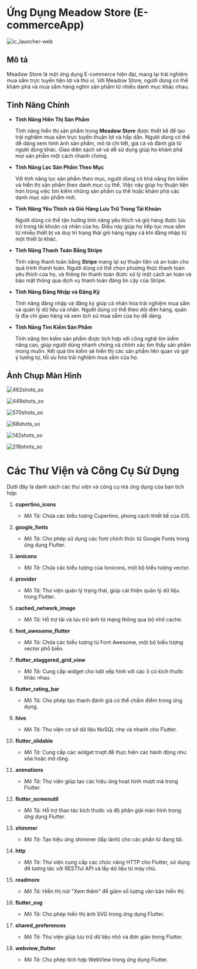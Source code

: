 # Ứng Dụng Meadow Store (E-commerceApp)

![ic_launcher-web](https://github.com/caonguyen21/E-commerceApp/assets/106511965/c1ac596c-c82e-49b7-bf26-b4425edc9d70)

## Mô tả

Meadow Store là một ứng dụng E-commerce hiện đại, mang lại trải nghiệm mua sắm trực tuyến tiện lợi và thú vị. Với Meadow Store, người dùng có thể khám phá và mua sắm hàng nghìn sản phẩm từ nhiều danh mục khác nhau.


## Tính Năng Chính

- **Tính Năng Hiển Thị Sản Phẩm**

  Tính năng hiển thị sản phẩm trong **Meadow Store** được thiết kế để tạo trải nghiệm mua sắm trực tuyến thuận lợi và hấp dẫn. Người dùng có thể dễ dàng xem hình ảnh sản phẩm, mô tả chi tiết, giá cả và đánh giá từ người dùng khác. Giao diện sạch sẽ và dễ sử dụng giúp họ khám phá mọi sản phẩm một cách nhanh chóng.

- **Tính Năng Lọc Sản Phẩm Theo Mục**

  Với tính năng lọc sản phẩm theo mục, người dùng có khả năng tìm kiếm và hiển thị sản phẩm theo danh mục cụ thể. Việc này giúp họ thuận tiện hơn trong việc tìm kiếm những sản phẩm cụ thể hoặc khám phá các danh mục sản phẩm mới.

- **Tính Năng Yêu Thích và Giỏ Hàng Lưu Trữ Trong Tài Khoản**

  Người dùng có thể tận hưởng tính năng yêu thích và giỏ hàng được lưu trữ trong tài khoản cá nhân của họ. Điều này giúp họ tiếp tục mua sắm từ nhiều thiết bị và duy trì trạng thái giỏ hàng ngay cả khi đăng nhập từ một thiết bị khác.

- **Tính Năng Thanh Toán Bằng Stripe**

  Tính năng thanh toán bằng **Stripe** mang lại sự thuận tiện và an toàn cho quá trình thanh toán. Người dùng có thể chọn phương thức thanh toán yêu thích của họ, và thông tin thanh toán được xử lý một cách an toàn và bảo mật thông qua dịch vụ thanh toán đáng tin cậy của Stripe.

- **Tính Năng Đăng Nhập và Đăng Ký**

  Tính năng đăng nhập và đăng ký giúp cá nhân hóa trải nghiệm mua sắm và quản lý dữ liệu cá nhân. Người dùng có thể theo dõi đơn hàng, quản lý địa chỉ giao hàng và xem lịch sử mua sắm của họ dễ dàng.

- **Tính Năng Tìm Kiếm Sản Phẩm**

  Tính năng tìm kiếm sản phẩm được tích hợp với công nghệ tìm kiếm nâng cao, giúp người dùng nhanh chóng và chính xác tìm thấy sản phẩm mong muốn. Kết quả tìm kiếm sẽ hiển thị các sản phẩm liên quan và gợi ý tương tự, tối ưu hóa trải nghiệm mua sắm của họ.


## Ảnh Chụp Màn Hình

![462shots_so](https://github.com/caonguyen21/E-commerceApp/assets/106511965/1d283d33-c4f8-497f-aa3b-1bc848144fd7)

![449shots_so](https://github.com/caonguyen21/E-commerceApp/assets/106511965/9630e5a4-81e7-43bc-85d1-2c53c404ebd3)

![570shots_so](https://github.com/caonguyen21/E-commerceApp/assets/106511965/fba61869-3439-4f87-ad19-f188499e99cb)

![68shots_so](https://github.com/caonguyen21/E-commerceApp/assets/106511965/c2caa6c2-9a64-4814-9dbf-54a8ead4f893)

![142shots_so](https://github.com/caonguyen21/E-commerceApp/assets/106511965/1f1d568d-70f8-4fdb-b2fc-222fc5e18f24)

![218shots_so](https://github.com/caonguyen21/E-commerceApp/assets/106511965/cd5cfb1c-f00a-49d2-823d-1237699a7dfa)

# Các Thư Viện và Công Cụ Sử Dụng

Dưới đây là danh sách các thư viện và công cụ mà ứng dụng của bạn tích hợp:

1. **cupertino_icons**
   - *Mô Tả:* Chứa các biểu tượng Cupertino, phong cách thiết kế của iOS.

2. **google_fonts**
   - *Mô Tả:* Cho phép sử dụng các font chính thức từ Google Fonts trong ứng dụng Flutter.

3. **ionicons**
   - *Mô Tả:* Chứa các biểu tượng của Ionicons, một bộ biểu tượng vector.

4. **provider**
   - *Mô Tả:* Thư viện quản lý trạng thái, giúp cải thiện quản lý dữ liệu trong Flutter.

5. **cached_network_image**
   - *Mô Tả:* Hỗ trợ tải và lưu trữ ảnh từ mạng thông qua bộ nhớ cache.

6. **font_awesome_flutter**
   - *Mô Tả:* Chứa các biểu tượng từ Font Awesome, một bộ biểu tượng vector phổ biến.

7. **flutter_staggered_grid_view**
   - *Mô Tả:* Cung cấp widget cho lưới xếp hình với các ô có kích thước khác nhau.

8. **flutter_rating_bar**
   - *Mô Tả:* Cho phép tạo thanh đánh giá có thể chấm điểm trong ứng dụng.

9. **hive**
   - *Mô Tả:* Thư viện cơ sở dữ liệu NoSQL nhẹ và nhanh cho Flutter.

10. **flutter_slidable**
    - *Mô Tả:* Cung cấp các widget trượt để thực hiện các hành động như xóa hoặc mở rộng.

11. **animations**
    - *Mô Tả:* Thư viện giúp tạo các hiệu ứng hoạt hình mượt mà trong Flutter.

12. **flutter_screenutil**
    - *Mô Tả:* Hỗ trợ thao tác kích thước và độ phân giải màn hình trong ứng dụng Flutter.

13. **shimmer**
    - *Mô Tả:* Tạo hiệu ứng shimmer (lấp lánh) cho các phần tử đang tải.

14. **http**
    - *Mô Tả:* Thư viện cung cấp các chức năng HTTP cho Flutter, sử dụng để tương tác với RESTful API và lấy dữ liệu từ máy chủ.

15. **readmore**
    - *Mô Tả:* Hiển thị nút "Xem thêm" để giảm số lượng văn bản hiển thị.

16. **flutter_svg**
    - *Mô Tả:* Cho phép hiển thị ảnh SVG trong ứng dụng Flutter.

17. **shared_preferences**
    - *Mô Tả:* Thư viện giúp lưu trữ dữ liệu nhỏ và đơn giản trong Flutter.

18. **webview_flutter**
    - *Mô Tả:* Cho phép tích hợp WebView trong ứng dụng Flutter.

